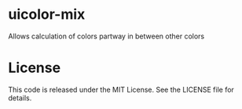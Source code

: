 uicolor-mix
===========

Allows calculation of colors partway in between other colors

License
=======

This code is released under the MIT License. See the LICENSE file for details.